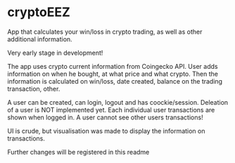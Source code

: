 # cryptoEEZ
App that calculates your win/loss in crypto trading, as well as other additional information.

Very early stage in development!

The app uses crypto current information from Coingecko API. User adds information on when he bought, at what price and what crypto. Then the information is calculated on win/loss, date created, balance on the trading transaction, other.

A user can be created, can login, logout and has coockie/session. Deleation of a user is NOT implemented yet. Each individual user transactions are shown when logged in. A user cannot see other users transactions!

UI is crude, but visualisation was made to display the information on transactions.

Further changes will be registered in this readme
